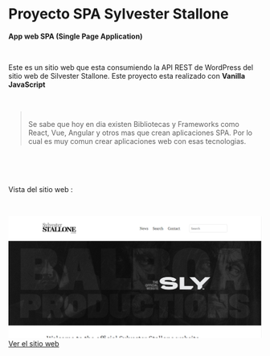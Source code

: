 # Proyecto SPA Sylvester Stallone

**App web SPA (Single Page Application)**

<br />

Este es un sitio web que esta consumiendo la API REST de WordPress del sitio web de Silvester Stallone. Este proyecto esta realizado con **Vanilla JavaScript** 

<br />

>
> <br /> Se sabe que hoy en dia existen Bibliotecas y Frameworks como React, Vue, Angular y otros mas que crean aplicaciones SPA. Por lo cual es muy comun crear aplicaciones web con esas tecnologias. 
<br/>

<br />
<br />
 
Vista del sitio web :

<br />

![The San Juan Mountains are beautiful!](/public/images/view-project-sylvester.PNG "San Juan Mountains")
<br />
[Ver el sitio web]([http://www.limni.net](https://6539ad2c951c6406838596bf--neon-khapse-949975.netlify.app/)https://6539ad2c951c6406838596bf--neon-khapse-949975.netlify.app/)	



